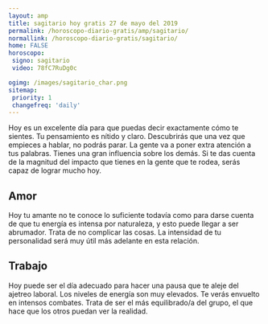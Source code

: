 ```yaml
---
layout: amp
title: sagitario hoy gratis 27 de mayo del 2019 
permalink: /horoscopo-diario-gratis/amp/sagitario/
normallink: /horoscopo-diario-gratis/sagitario/
home: FALSE
horoscopo:
 signo: sagitario
 video: 78fC7RuDg0c

ogimg: /images/sagitario_char.png
sitemap:
 priority: 1
 changefreq: 'daily'
---
```



Hoy es un excelente día para que puedas decir exactamente cómo te sientes. Tu pensamiento es nítido y claro. Descubrirás que una vez que empieces a hablar, no podrás parar. La gente va a poner extra atención a tus palabras. Tienes una gran influencia sobre los demás. Si te das cuenta de la magnitud del impacto que tienes en la gente que te rodea, serás capaz de lograr mucho hoy.

## Amor

Hoy tu amante no te conoce lo suficiente todavía como para darse cuenta de que tu energía es intensa por naturaleza, y esto puede llegar a ser abrumador. Trata de no complicar las cosas. La intensidad de tu personalidad será muy útil más adelante en esta relación.

## Trabajo

Hoy puede ser el día adecuado para hacer una pausa que te aleje del ajetreo laboral. Los niveles de energía son muy elevados. Te verás envuelto en intensos combates. Trata de ser el más equilibrado/a del grupo, el que hace que los otros puedan ver la realidad.